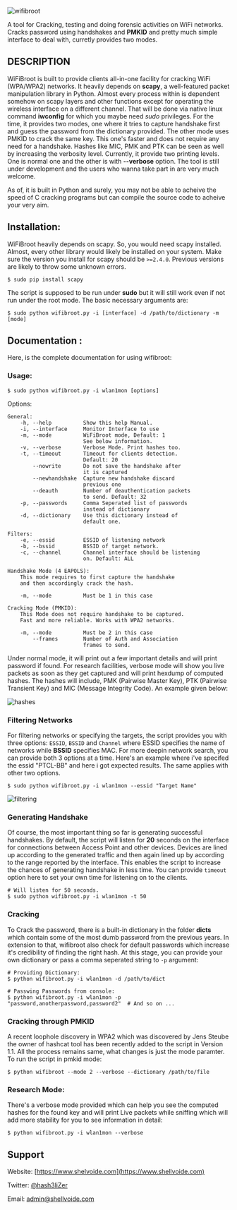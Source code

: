 ![wifibroot](https://user-images.githubusercontent.com/29171692/45045286-eee92680-b08b-11e8-9d0a-cf3d4ee2cd5f.jpeg)

A tool for Cracking, testing and doing forensic activities on WiFi networks. Cracks password using handshakes and **PMKID** and pretty much simple interface to deal with, curretly provides two modes. 

## DESCRIPTION
WiFiBroot is built to provide clients all-in-one facility for cracking WiFi (WPA/WPA2) networks. It heavily depends on **scapy**, a well-featured packet manipulation library in Python. Almost every process within is dependent somehow on scapy layers and other functions except for operating the wireless interface on a different channel. That will be done via native linux command **iwconfig** for which you maybe need *sudo* privileges. For the time, it provides two modes, one where it tries to capture handshake first and guess the password from the dictionary provided. The other mode uses PMKID to crack the same key. This one's faster and does not require any need for a handshake. Hashes like MIC, PMK and PTK can be seen as well by increasing the verbosity level. Currently, it provide two printing levels. One is normal one and the other is with **--verbose** option. The tool is still under development and the users who wanna take part in are very much welcome. 

As of, it is built in Python and surely, you may not be able to acheive the speed of C cracking programs but can compile the source code to acheive your very aim. 

## Installation: 

WiFiBroot heavily depends on scapy. So, you would need scapy installed. Almost, every other library would likely be installed on your system. Make sure the version you install for scapy should be `>=2.4.0`. Previous versions are likely to throw some unknown errors.

```
$ sudo pip install scapy
```
The script is supposed to be run under **sudo** but it will still work even if not run under the root mode. The basic necessary arguments are: 

```
$ sudo python wifibroot.py -i [interface] -d /path/to/dictionary -m [mode]
``` 

## Documentation : ##

Here, is the complete documentation for using wifibroot: 

### Usage:

```
$ sudo python wifibroot.py -i wlan1mon [options]
```
Options: 
```
General:
    -h, --help          Show this help Manual. 
    -i, --interface     Monitor Interface to use
    -m, --mode          WiFiBroot mode, Default: 1
                        See below information.      
    -v, --verbose       Verbose Mode. Print hashes too. 
    -t, --timeout       Timeout for clients detection.
                        Default: 20
        --nowrite       Do not save the handshake after
                        it is captured
        --newhandshake  Capture new handshake discard 
                        previous one
        --deauth        Number of deauthentication packets
                        to send. Default: 32
    -p, --passwords     Comma Seperated list of passwords
                        instead of dictionary
    -d, --dictionary    Use this dictionary instead of
                        default one.

Filters: 
    -e, --essid         ESSID of listening network
    -b, --bssid         BSSID of target network.
    -c, --channel       Channel interface should be listening
                        on. Default: ALL

Handshake Mode (4 EAPOLS):
    This mode requires to first capture the handshake 
    and then accordingly crack the hash. 

    -m, --mode          Must be 1 in this case

Cracking Mode (PMKID):
    This Mode does not require handshake to be captured. 
    Fast and more reliable. Works with WPA2 networks. 

    -m, --mode          Must be 2 in this case
        --frames        Number of Auth and Association
                        frames to send. 
```
Under normal mode, it will print out a few important details and will print password if found. For research facilities, verbose mode will show you live packets as soon as they get captured and will print hexdump of computed hashes. The hashes will include, PMK (Pairwise Master Key), PTK (Pairwise Transient Key) and MIC (Message Integrity Code). An example given below: 

![hashes](https://user-images.githubusercontent.com/29171692/43396478-2340e7c0-941b-11e8-9077-7f3992968eb7.png)

### Filtering Networks

For filtering networks or specifying the targets, the script provides you with three options:  `ESSID`, `BSSID` and `Channel` where ESSID specifies the name of networks while **BSSID** specifies MAC. For more deepin network search, you can provide both 3 options at a time. Here's an example where i've specifed the essid "PTCL-BB" and here i got expected results. The same applies with other two options. 

```
$ sudo python wifibroot.py -i wlan1mon --essid "Target Name"
```

![filtering](https://user-images.githubusercontent.com/29171692/43587225-1e7c099e-9683-11e8-82d7-a6dd2c628354.png)

### Generating Handshake

Of course, the most important thing so far is generating successful handshakes. By default, the script will listen for **20** seconds on the interface for connections between Access Point and other devices. Devices are lined up according to the generated traffic and then again lined up by according to the range reported by the interface. This enables the script to increase the chances of generating handshake in less time. You can provide `timeout` option here to set your own time for listening on to the clients. 

```
# Will listen for 50 seconds. 
$ sudo python wifibroot.py -i wlan1mon -t 50
```

### Cracking

To Crack the password, there is a built-in dictionary in the folder **dicts** which contain some of the most dumb password from the previous years. In extension to that, wifibroot also check for default passwords which increase it's credibility of finding the right hash. At this stage, you can provide your own dictionary or pass a comma seperated string to `-p` argument: 

```
# Providing Dictionary: 
$ python wifibroot.py -i wlan1mon -d /path/to/dict

# Passwing Passwords from console: 
$ python wifibroot.py -i wlan1mon -p "password,anotherpassword,password2"  # And so on ... 
```

### Cracking through PMKID
A recent loophole discovery in WPA2 which was discovered by Jens Steube the owner of hashcat tool has been recently added to the script in Version 1.1. All the process remains same, what changes is just the mode paramter. To run the script in pmkid mode: 

```
$ python wifibroot --mode 2 --verbose --dictionary /path/to/file
```
### Research Mode: 

There's a verbose mode provided which can help you see the computed hashes for the found key and will print Live packets while sniffing which will add more stability for you to see information in detail: 

```
$ python wifibroot.py -i wlan1mon --verbose
```

## Support ##

Website: [https://www.shelvoide.com](https://www.shellvoide.com)

Twitter: [@hash3liZer](https://twitter.com/hash3liZer)

Email: [admin@shellvoide.com](mailto://admin@shellvoide.com) 

